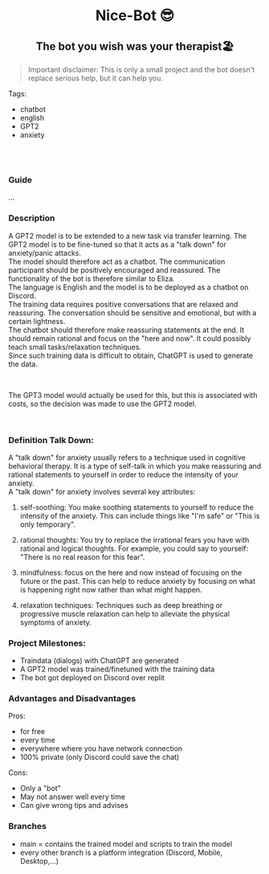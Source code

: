 <h1 style="text-align:center">Nice-Bot 😎</h1>

<h2 style="text-align:center">The bot you wish was your therapist🏖️</h2>



> Important disclaimer: This is only a small project and the bot doesn't replace serious help, but it can help you.



Tags: 
- chatbot
- english
- GPT2
- anxiety

<br><br>

### Guide

...



### Description

A GPT2 model is to be extended to a new task via transfer learning. The GPT2 model is to be fine-tuned so that it acts as a "talk down" for anxiety/panic attacks. <br>
The model should therefore act as a chatbot. The communication participant should be positively encouraged and reassured.
The functionality of the bot is therefore similar to Eliza.<br>
The language is English and the model is to be deployed as a chatbot on Discord.<br>
The training data requires positive conversations that are relaxed and reassuring. The conversation should be sensitive and emotional, but with a certain lightness.<br>
The chatbot should therefore make reassuring statements at the end. It should remain rational and focus on the "here and now". It could possibly teach small tasks/relaxation techniques.<br>
Since such training data is difficult to obtain, ChatGPT is used to generate the data.<br>

<br>

The GPT3 model would actually be used for this, but this is associated with costs, so the decision was made to use the GPT2 model.<br>

<br>

### Definition Talk Down:
A "talk down" for anxiety usually refers to a technique used in cognitive behavioral therapy. It is a type of self-talk in which you make reassuring and rational statements to yourself in order to reduce the intensity of your anxiety. <br>
A "talk down" for anxiety involves several key attributes: <br>
1. self-soothing: You make soothing statements to yourself to reduce the intensity of the anxiety. This can include things like "I'm safe" or "This is only temporary".

2. rational thoughts: You try to replace the irrational fears you have with rational and logical thoughts. For example, you could say to yourself: "There is no real reason for this fear".

3. mindfulness: focus on the here and now instead of focusing on the future or the past. This can help to reduce anxiety by focusing on what is happening right now rather than what might happen.

4. relaxation techniques: Techniques such as deep breathing or progressive muscle relaxation can help to alleviate the physical symptoms of anxiety.

   


### Project Milestones:
- Traindata (dialogs) with ChatGPT are generated
- A GPT2 model was trained/finetuned with the training data
- The bot got deployed on Discord over replit



### Advantages and Disadvantages

Pros:

- for free
- every time
- everywhere where you have network connection
- 100% private (only Discord could save the chat)



Cons:

- Only a "bot"
- May not answer well every time
- Can give wrong tips and advises



### Branches

- main = contains the trained model and scripts to train the model
- every other branch is a platform integration (Discord, Mobile, Desktop,...)
